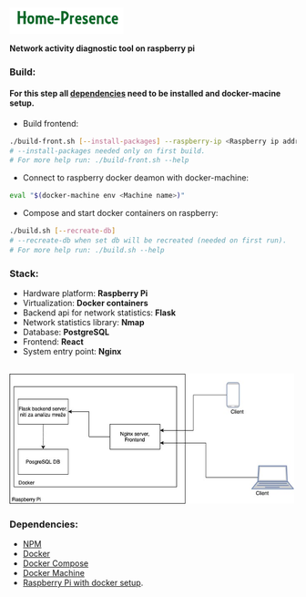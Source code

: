 <img src="img/logo.png" width="200"/>

<b>Network activity diagnostic tool on raspberry pi</b>
<br/>


### Build:
#### For this step all [dependencies](#dependencies) need to be installed and docker-macine setup.

 * Build frontend:
``` bash
./build-front.sh [--install-packages] --raspberry-ip <Raspberry ip address>
# --install-packages needed only on first build.
# For more help run: ./build-front.sh --help
```

 * Connect to raspberry docker deamon with docker-machine:
``` bash
eval "$(docker-machine env <Machine name>)"
```

 * Compose and start docker containers on raspberry:
``` bash
./build.sh [--recreate-db]
# --recreate-db when set db will be recreated (needed on first run).
# For more help run: ./build.sh --help
```


### Stack:
 * Hardware platform: <b>Raspberry Pi</b>
 * Virtualization: <b>Docker containers</b>
 * Backend api for network statistics: <b>Flask</b>
 * Network statistics library: <b>Nmap</b>
 * Database: <b>PostgreSQL</b>
 * Frontend: <b>React</b>
 * System entry point: <b>Nginx</b>

<br/>
<img src="img/gitImg.png" width="500"/>


### Dependencies:
 * [NPM](https://www.npmjs.com/)
 * [Docker](https://www.docker.com/)
 * [Docker Compose](https://docs.docker.com/compose/install/)
 * [Docker Machine](https://docs.docker.com/machine/install-machine/)
 * [Raspberry Pi with docker setup](/How-to-101/raspberry_101.MD#docker-instalation).

